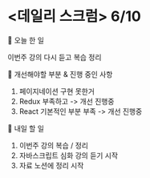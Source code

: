 # <데일리 스크럼> 6/10

📕 오늘 한 일

이번주 강의 다시 듣고 복습 정리 

📕 개선해야할 부분 & 진행 중인 사항

1. 페이지네이션 구현 못한거
2. Redux 부족하고 -> 개선 진행중
3. React 기본적인 부분 부족 -> 개선 진행중

📕 내일 할 일
1. 이번주 강의 복습 / 정리
2. 자바스크립트 심화 강의 듣기 시작
3. 자료 노션에 정리 시작

 
